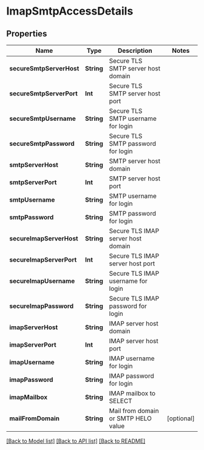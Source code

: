 # ImapSmtpAccessDetails

## Properties
Name | Type | Description | Notes
------------ | ------------- | ------------- | -------------
**secureSmtpServerHost** | **String** | Secure TLS SMTP server host domain | 
**secureSmtpServerPort** | **Int** | Secure TLS SMTP server host port | 
**secureSmtpUsername** | **String** | Secure TLS SMTP username for login | 
**secureSmtpPassword** | **String** | Secure TLS SMTP password for login | 
**smtpServerHost** | **String** | SMTP server host domain | 
**smtpServerPort** | **Int** | SMTP server host port | 
**smtpUsername** | **String** | SMTP username for login | 
**smtpPassword** | **String** | SMTP password for login | 
**secureImapServerHost** | **String** | Secure TLS IMAP server host domain | 
**secureImapServerPort** | **Int** | Secure TLS IMAP server host port | 
**secureImapUsername** | **String** | Secure TLS IMAP username for login | 
**secureImapPassword** | **String** | Secure TLS IMAP password for login | 
**imapServerHost** | **String** | IMAP server host domain | 
**imapServerPort** | **Int** | IMAP server host port | 
**imapUsername** | **String** | IMAP username for login | 
**imapPassword** | **String** | IMAP password for login | 
**imapMailbox** | **String** | IMAP mailbox to SELECT | 
**mailFromDomain** | **String** | Mail from domain or SMTP HELO value | [optional] 

[[Back to Model list]](../README#documentation-for-models) [[Back to API list]](../README#documentation-for-api-endpoints) [[Back to README]](../README)


